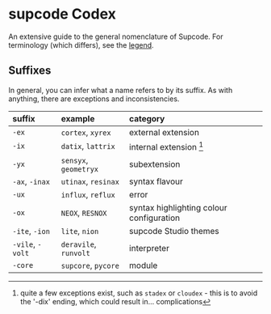# supcode Codex

An extensive guide to the general nomenclature of Supcode. For terminology (which differs), see the [legend](legend.md).


## Suffixes

In general, you can infer what a name refers to by its suffix. As with anything, there are exceptions and inconsistencies.

| suffix | example | category |
| :----- | :------ | :------- |
| `-ex` | `cortex`, `xyrex` | external extension |
| `-ix` | `datix`, `lattrix` | internal extension [^ix] |
| `-yx` | `sensyx`, `geometryx` | subextension |
| `-ax`, `-inax` | `utinax`, `resinax` | syntax flavour |
| `-ux` | `influx`, `reflux` | error |
| `-ox` | `NEOX`, `RESNOX` | syntax highlighting colour configuration |
| `-ite`, `-ion` | `lite`, `nion` | supcode Studio themes |
| `-vile`, `-volt` | `deravile`, `runvolt` | interpreter |
| `-core` | `supcore`, `pycore` | module |

[^ix]: quite a few exceptions exist, such as `stadex` or `cloudex` - this is to avoid the '-dix' ending, which could result in... complications
